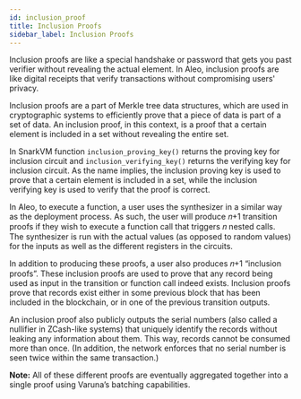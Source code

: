 ```yaml
---
id: inclusion_proof
title: Inclusion Proofs
sidebar_label: Inclusion Proofs
---
```


Inclusion proofs are like a special handshake or password that gets you past verifier without revealing the actual element. In Aleo, inclusion proofs are like digital receipts that verify transactions without compromising users' privacy.

Inclusion proofs are a part of Merkle tree data structures, which are used in cryptographic systems to efficiently prove that a piece of data is part of a set of data. An inclusion proof, in this context, is a proof that a certain element is included in a set without revealing the entire set.

In SnarkVM function `inclusion_proving_key()` returns the proving key for inclusion circuit and `inclusion_verifying_key()` returns the verifying key for inclusion circuit. As the name implies, the inclusion proving key is used to prove that a certain element is included in a set, while the inclusion verifying key is used to verify that the proof is correct.

In Aleo, to execute a function, a user uses the synthesizer in a similar way as the deployment process. As such, the user will produce 𝑛+1 transition proofs if they wish to execute a function call that triggers 𝑛 nested calls. The synthesizer is run with the actual values (as opposed to random values) for the inputs as well as the different registers in the circuits.

In addition to producing these proofs, a user also produces 𝑛+1 “inclusion proofs”. These inclusion proofs are used to prove that any record being used as input in the transition or function call indeed exists. Inclusion proofs prove that records exist either in some previous block that has been included in the blockchain, or in one of the previous transition outputs.

An inclusion proof also publicly outputs the serial numbers (also called a nullifier in ZCash-like systems) that uniquely identify the records without leaking any information about them. This way, records cannot be consumed more than once. (In addition, the network enforces that no serial number is seen twice within the same transaction.)

**Note:** All of these different proofs are eventually aggregated together into a single proof using Varuna’s batching capabilities.
